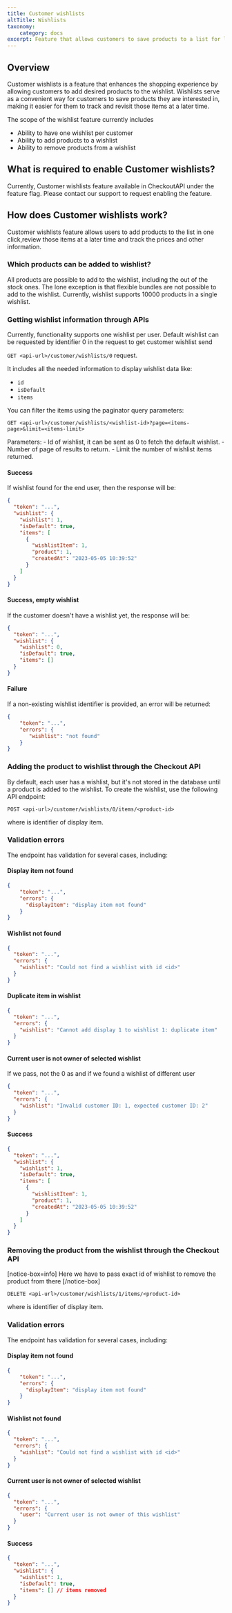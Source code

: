 ```yaml
---
title: Customer wishlists
altTitle: Wishlists
taxonomy:
    category: docs
excerpt: Feature that allows customers to save products to a list for later viewing.
---
```


## Overview

Customer wishlists is a feature that enhances the shopping experience by allowing customers to
add desired products to the wishlist. Wishlists serve as a convenient way for customers to save
products they are interested in, making it easier for them to track and revisit those items at a later time.

The scope of the wishlist feature currently includes
* Ability to have one wishlist per customer
* Ability to add products to a wishlist
* Ability to remove products from a wishlist

## What is required to enable Customer wishlists?

Currently, Customer wishlists feature available in CheckoutAPI under the feature flag. Please contact our support to request enabling the feature.

## How does Customer wishlists work?

Customer wishlists feature allows users to add products to the list in one click,review those items at a later time and track the prices and other information.

### Which products can be added to wishlist?

All products are possible to add to the wishlist, including the out of the stock ones.
The lone exception is that flexible bundles are not possible to add to the wishlist.
Currently, wishlist supports 10000 products in a single wishlist.

### Getting wishlist information through APIs

Currently, functionality supports one wishlist per user.
Default wishlist can be requested by identifier 0 in the request to get customer wishlist send

`GET <api-url>/customer/wishlists/0` request.

It includes all the needed information to display wishlist data like:
* `id`
* `isDefault`
* `items`

You can filter the items using the paginator query parameters:

`GET <api-url>/customer/wishlists/<wishlist-id>?page=<items-page>&limit=<items-limit>`

Parameters:
<wishlist-id> - Id of wishlist, it can be sent as 0 to fetch the default wishlist.
<items-page> - Number of page of results to return.
<items-limit> - Limit the number of wishlist items returned.

#### Success
If wishlist found for the end user, then the response will be:
```json
{
  "token": "...",
  "wishlist": {
    "wishlist": 1,
    "isDefault": true,
    "items": [
      {
        "wishlistItem": 1,
        "product": 1,
        "createdAt": "2023-05-05 10:39:52"
      }
    ]
  }
}
```
#### Success, empty wishlist
If the customer doesn't have a wishlist yet, the response will be:

```json
{
  "token": "...",
  "wishlist": {
    "wishlist": 0,
    "isDefault": true,
    "items": []
  }
}
```
#### Failure
If a non-existing wishlist identifier is provided, an error will be returned:

```json
{
    "token": "...",
    "errors": {
       "wishlist": "not found"
    }
}
```

### Adding the product to wishlist through the Checkout API

By default, each user has a wishlist, but it's not stored in the database until a product is added to the wishlist. 
To create the wishlist, use the following API endpoint:

`POST <api-url>/customer/wishlists/0/items/<product-id>`

where <product-id> is identifier of display item.

### Validation errors

The endpoint has validation for several cases, including:

#### Display item not found
```json
{
    "token": "...",
    "errors": {
      "displayItem": "display item not found"
    }
}
```

#### Wishlist not found
```json
{
  "token": "...",
  "errors": {
    "wishlist": "Could not find a wishlist with id <id>"
  }
}
```

#### Duplicate item in wishlist
```json
{
  "token": "...",
  "errors": {
    "wishlist": "Cannot add display 1 to wishlist 1: duplicate item"
  }
}
```

#### Current user is not owner of selected wishlist
If we pass, not the 0 as <wishlist-id> and if we found a wishlist of different user
```json
{
  "token": "...",
  "errors": {
    "wishlist": "Invalid customer ID: 1, expected customer ID: 2"
  }
}
```

#### Success
```json
{
  "token": "...",
  "wishlist": {
    "wishlist": 1,
    "isDefault": true,
    "items": [
      {
        "wishlistItem": 1,
        "product": 1,
        "createdAt": "2023-05-05 10:39:52"
      }
    ]
  }
}
```


### Removing the product from the wishlist through the Checkout API

[notice-box=info]
Here we have to pass exact id of wishlist to remove the product from there
[/notice-box]

`DELETE <api-url>/customer/wishlists/1/items/<product-id>`

where <product-id> is identifier of display item.

### Validation errors

The endpoint has validation for several cases, including:

#### Display item not found
```json
{
    "token": "...",
    "errors": {
      "displayItem": "display item not found"
    }
}
```

#### Wishlist not found
```json
{
  "token": "...",
  "errors": {
    "wishlist": "Could not find a wishlist with id <id>"
  }
}
```

#### Current user is not owner of selected wishlist
```json
{
  "token": "...",
  "errors": {
    "user": "Current user is not owner of this wishlist"
  }
}
```

#### Success
```json
{
  "token": "...",
  "wishlist": {
    "wishlist": 1,
    "isDefault": true,
    "items": [] // items removed
  }
}
```
